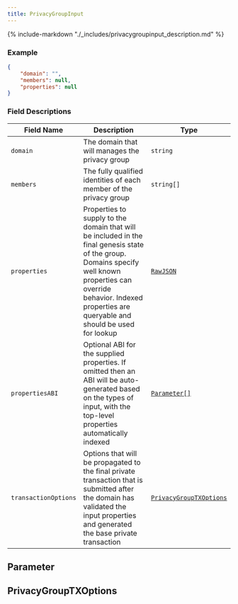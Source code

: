 ```yaml
---
title: PrivacyGroupInput
---
```

{% include-markdown "./_includes/privacygroupinput_description.md" %}

### Example

```json
{
    "domain": "",
    "members": null,
    "properties": null
}
```

### Field Descriptions

| Field Name | Description | Type |
|------------|-------------|------|
| `domain` | The domain that will manages the privacy group | `string` |
| `members` | The fully qualified identities of each member of the privacy group | `string[]` |
| `properties` | Properties to supply to the domain that will be included in the final genesis state of the group. Domains specify well known properties can override behavior. Indexed properties are queryable and should be used for lookup | [`RawJSON`](simpletypes.md#rawjson) |
| `propertiesABI` | Optional ABI for the supplied properties. If omitted then an ABI will be auto-generated based on the types of input, with the top-level properties automatically indexed | [`Parameter[]`](#parameter) |
| `transactionOptions` | Options that will be propagated to the final private transaction that is submitted after the domain has validated the input properties and generated the base private transaction | [`PrivacyGroupTXOptions`](#privacygrouptxoptions) |

## Parameter


## PrivacyGroupTXOptions


